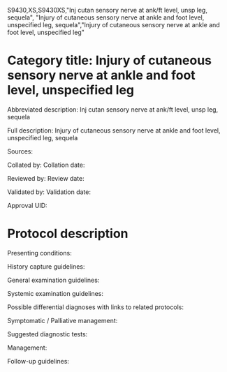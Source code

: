 S9430,XS,S9430XS,"Inj cutan sensory nerve at ank/ft level, unsp leg, sequela", "Injury of cutaneous sensory nerve at ankle and foot level, unspecified leg, sequela","Injury of cutaneous sensory nerve at ankle and foot level, unspecified leg"
# Category title: Injury of cutaneous sensory nerve at ankle and foot level, unspecified leg

Abbreviated description: Inj cutan sensory nerve at ank/ft level, unsp leg, sequela

Full description: Injury of cutaneous sensory nerve at ankle and foot level, unspecified leg, sequela

Sources:

Collated by:
Collation date:

Reviewed by:
Review date:

Validated by:
Validation date:

Approval UID:

# Protocol description

Presenting conditions:

History capture guidelines:

General examination guidelines:

Systemic examination guidelines:

Possible differential diagnoses with links to related protocols:

Symptomatic / Palliative management:

Suggested diagnostic tests:

Management:

Follow-up guidelines:
